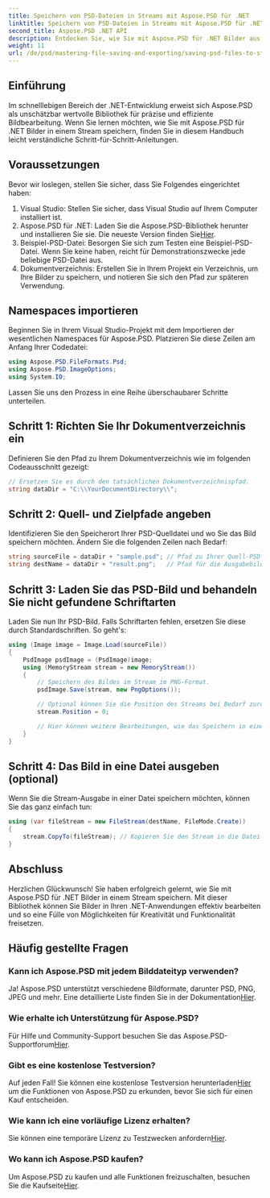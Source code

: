 ```yaml
---
title: Speichern von PSD-Dateien in Streams mit Aspose.PSD für .NET
linktitle: Speichern von PSD-Dateien in Streams mit Aspose.PSD für .NET
second_title: Aspose.PSD .NET API
description: Entdecken Sie, wie Sie mit Aspose.PSD für .NET Bilder aus PSD-Dateien effizient in Streams speichern. Diese umfassende Schritt-für-Schritt-Anleitung behandelt Voraussetzungen, Codes und Techniken.
weight: 11
url: /de/psd/mastering-file-saving-and-exporting/saving-psd-files-to-streams/
---
```

## Einführung

Im schnelllebigen Bereich der .NET-Entwicklung erweist sich Aspose.PSD als unschätzbar wertvolle Bibliothek für präzise und effiziente Bildbearbeitung. Wenn Sie lernen möchten, wie Sie mit Aspose.PSD für .NET Bilder in einem Stream speichern, finden Sie in diesem Handbuch leicht verständliche Schritt-für-Schritt-Anleitungen.

## Voraussetzungen

Bevor wir loslegen, stellen Sie sicher, dass Sie Folgendes eingerichtet haben:

1. Visual Studio: Stellen Sie sicher, dass Visual Studio auf Ihrem Computer installiert ist.
2. Aspose.PSD für .NET: Laden Sie die Aspose.PSD-Bibliothek herunter und installieren Sie sie. Die neueste Version finden Sie[Hier](https://releases.aspose.com/psd/net/).
3. Beispiel-PSD-Datei: Besorgen Sie sich zum Testen eine Beispiel-PSD-Datei. Wenn Sie keine haben, reicht für Demonstrationszwecke jede beliebige PSD-Datei aus.
4. Dokumentverzeichnis: Erstellen Sie in Ihrem Projekt ein Verzeichnis, um Ihre Bilder zu speichern, und notieren Sie sich den Pfad zur späteren Verwendung.

## Namespaces importieren

Beginnen Sie in Ihrem Visual Studio-Projekt mit dem Importieren der wesentlichen Namespaces für Aspose.PSD. Platzieren Sie diese Zeilen am Anfang Ihrer Codedatei:

```csharp
using Aspose.PSD.FileFormats.Psd;
using Aspose.PSD.ImageOptions;
using System.IO;
```

Lassen Sie uns den Prozess in eine Reihe überschaubarer Schritte unterteilen.

## Schritt 1: Richten Sie Ihr Dokumentverzeichnis ein

Definieren Sie den Pfad zu Ihrem Dokumentverzeichnis wie im folgenden Codeausschnitt gezeigt:

```csharp
// Ersetzen Sie es durch den tatsächlichen Dokumentverzeichnispfad.
string dataDir = "C:\\YourDocumentDirectory\\";
```

## Schritt 2: Quell- und Zielpfade angeben

Identifizieren Sie den Speicherort Ihrer PSD-Quelldatei und wo Sie das Bild speichern möchten. Ändern Sie die folgenden Zeilen nach Bedarf:

```csharp
string sourceFile = dataDir + "sample.psd"; // Pfad zu Ihrer Quell-PSD-Datei
string destName = dataDir + "result.png";   // Pfad für die Ausgabebilddatei
```

## Schritt 3: Laden Sie das PSD-Bild und behandeln Sie nicht gefundene Schriftarten

Laden Sie nun Ihr PSD-Bild. Falls Schriftarten fehlen, ersetzen Sie diese durch Standardschriften. So geht's:

```csharp
using (Image image = Image.Load(sourceFile))
{
    PsdImage psdImage = (PsdImage)image;
    using (MemoryStream stream = new MemoryStream())
    {
        // Speichern des Bildes im Stream im PNG-Format.
        psdImage.Save(stream, new PngOptions());

        // Optional können Sie die Position des Streams bei Bedarf zurücksetzen
        stream.Position = 0;

        // Hier können weitere Bearbeitungen, wie das Speichern in einer Datei oder das Senden über ein Netzwerk, vorgenommen werden.
    }
}
```

## Schritt 4: Das Bild in eine Datei ausgeben (optional)

Wenn Sie die Stream-Ausgabe in einer Datei speichern möchten, können Sie das ganz einfach tun:

```csharp
using (var fileStream = new FileStream(destName, FileMode.Create))
{
    stream.CopyTo(fileStream); // Kopieren Sie den Stream in die Datei
}
```

## Abschluss

Herzlichen Glückwunsch! Sie haben erfolgreich gelernt, wie Sie mit Aspose.PSD für .NET Bilder in einem Stream speichern. Mit dieser Bibliothek können Sie Bilder in Ihren .NET-Anwendungen effektiv bearbeiten und so eine Fülle von Möglichkeiten für Kreativität und Funktionalität freisetzen.

## Häufig gestellte Fragen

### Kann ich Aspose.PSD mit jedem Bilddateityp verwenden?
 Ja! Aspose.PSD unterstützt verschiedene Bildformate, darunter PSD, PNG, JPEG und mehr. Eine detaillierte Liste finden Sie in der Dokumentation[Hier](https://reference.aspose.com/psd/net/).

### Wie erhalte ich Unterstützung für Aspose.PSD?
Für Hilfe und Community-Support besuchen Sie das Aspose.PSD-Supportforum[Hier](https://forum.aspose.com/c/psd/34).

### Gibt es eine kostenlose Testversion?
 Auf jeden Fall! Sie können eine kostenlose Testversion herunterladen[Hier](https://releases.aspose.com/) um die Funktionen von Aspose.PSD zu erkunden, bevor Sie sich für einen Kauf entscheiden.

### Wie kann ich eine vorläufige Lizenz erhalten?
 Sie können eine temporäre Lizenz zu Testzwecken anfordern[Hier](https://purchase.conholdate.com/temporary-license/).

### Wo kann ich Aspose.PSD kaufen?
 Um Aspose.PSD zu kaufen und alle Funktionen freizuschalten, besuchen Sie die Kaufseite[Hier](https://purchase.conholdate.com/buy).